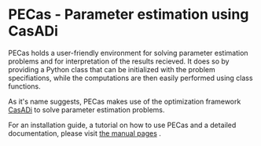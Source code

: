 PECas - Parameter estimation using CasADi
=========================================

PECas holds a user-friendly environment for solving parameter estimation
problems and for interpretation of the results recieved. It does so by
providing a Python class that can be initialized with the problem
specifiations, while the computations are then easily performed using
class functions.

As it's name suggests, PECas makes use of the optimization framework
[CasADi](https://github.com/casadi/casadi/wiki) to solve parameter estimation
problems.


For an installation guide, a tutorial on how to use PECas and
a detailed documentation, please
visit [the manual pages](http://adbuerger.github.io/) .
